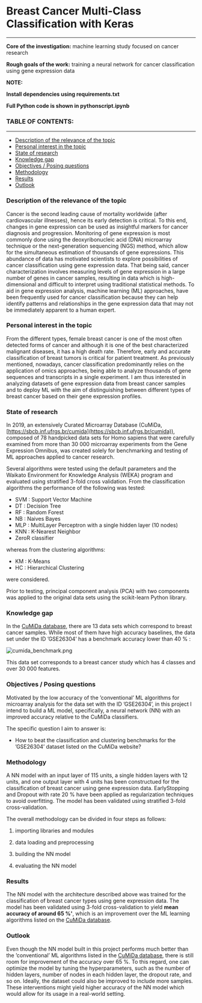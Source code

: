 # Breast Cancer Multi-Class Classification with Keras
<hr>

**Core of the investigation:** machine learning study focused on cancer research

**Rough goals of the work:** training a neural network for cancer classification using gene expression data

**NOTE:**

**Install dependencies using requirements.txt**

**Full Python code is shown in pythonscript.ipynb**

### TABLE OF CONTENTS:
<hr>

* [Description of the relevance of the topic](https://github.com/arjeta-rushiti/data-science-portfolio/tree/main/breast_cancer_gene_expression#description-of-the-relevance-of-the-topic)
* [Personal interest in the topic](https://github.com/arjeta-rushiti/data-science-portfolio/tree/main/breast_cancer_gene_expression#personal-interest-in-the-topic)
* [State of research](https://github.com/arjeta-rushiti/data-science-portfolio/tree/main/breast_cancer_gene_expression#state-of-research)
* [Knowledge gap](https://github.com/arjeta-rushiti/data-science-portfolio/tree/main/breast_cancer_gene_expression#knowledge-gap)
* [Objectives / Posing questions](https://github.com/arjeta-rushiti/data-science-portfolio/tree/main/breast_cancer_gene_expression#objectives--posing-questions)
* [Methodology](https://github.com/arjeta-rushiti/data-science-portfolio/tree/main/breast_cancer_gene_expression#methodology)
* [Results](https://github.com/arjeta-rushiti/data-science-portfolio/tree/main/breast_cancer_gene_expression#results)
* [Outlook](https://github.com/arjeta-rushiti/data-science-portfolio/tree/main/breast_cancer_gene_expression#outlook)


### Description of the relevance of the topic

Cancer is the second leading cause of mortality worldwide (after cardiovascular illnesses), hence its early detection is critical. To this end, changes in gene expression can be used as insightful markers for cancer diagnosis and progression. Monitoring of gene expression is most commonly done using the deoxyribonucleic acid (DNA) microarray technique or the next-generation sequencing (NGS) method, which allow for the simultaneous estimation of thousands of gene expressions. This abundance of data has motivated scientists to explore possibilities of cancer classification using gene expression data. That being said, cancer characterization involves measuring levels of gene expression in a large number of genes in cancer samples, resulting in data which is high-dimensional and difficult to interpret using traditional statistical methods. To aid in gene expression analysis, machine learning (ML) approaches, have been frequently used for cancer classification because they can help identify patterns and relationships in the gene expression data that may not be immediately apparent to a human expert.


### Personal interest in the topic

From the different types, female breast cancer is one of the most often detected forms of cancer and although it is one of the best characterized malignant diseases, it has a high death rate. Therefore, early and accurate classification of breast tumors is critical for patient treatment. As previously mentioned, nowadays, cancer classification predominantly relies on the application of omics approaches, being able to analyze thousands of gene sequences and transcripts in a single experiment. I am thus interested in analyzing datasets of gene expression data from breast cancer samples and to deploy ML with the aim of distinguishing between different types of breast cancer based on their gene expression profiles.

### State of research
In 2019, an extensively Curated Microarray Database (CuMiDa, [https://sbcb.inf.ufrgs.br/cumida](https://sbcb.inf.ufrgs.br/cumida)), composed of 78 handpicked data sets for Homo sapiens that were carefully examined from more
than 30 000 microarray experiments from the Gene Expression Omnibus, was created solely for benchmarking and testing of ML approaches applied to cancer research. 

Several algorithms were tested using the default parameters and the Waikato Environment for Knowledge Analysis (WEKA) program and evaluated using stratified 3-fold cross validation. From the classification algorithms the performance of the following was tested:

* SVM : Support Vector Machine
* DT : Decision Tree
* RF : Random Forest
* NB : Naives Bayes
* MLP : MultiLayer Perceptron with a single hidden layer (10 nodes)
* KNN : K-Nearest Neighbor
* ZeroR classifier

whereas from the clustering algorithms:

* KM : K-Means
* HC : Hierarchical Clustering

were considered.

Prior to testing, principal component analysis (PCA) with two components was applied to the original data sets using the scikit-learn Python library.

### Knowledge gap

In the [CuMiDa database](https://sbcb.inf.ufrgs.br/cumida), there are 13 data sets which correspond to breast cancer samples. While
most of them have high accuracy baselines, the data set under the ID ’GSE26304’ has a benchmark
accuracy lower than 40 % :

![cumida_benchmark.png](attachment:cumida_benchmark.png)

This data set corresponds to a breast cancer study which has 4 classes and over 30 000 features.

### Objectives / Posing questions
Motivated by the low accuracy of the ’conventional’ ML algorithms for microarray analysis for the data set with the ID ’GSE26304’, in this project I intend to build a ML model, specifically, a neural network (NN) with an improved accuracy relative to the CuMiDa classifiers. 

The specific question I aim to answer is:

* How to beat the classification and clustering benchmarks for the ’GSE26304’ dataset listed on the CuMiDa website?

### Methodology

A NN model with an input layer of 115 units, a single hidden layers with 12 units, and one output layer with 4 units has been constructued for the classification of breast cancer using gene expression data. 
EarlyStopping and Dropout with rate 20 % have been applied as regularization techniques to avoid overfitting. 
The model has been validated using stratified 3-fold cross-validation.

The overall methodology can be divided in four steps as follows:

1. importing libraries and modules <p></p>

2. data loading and preprocessing <p></p>
    
3. building the NN model <p></p>
    
4. evaluating the NN model <br>
    
### Results

The NN model with the architecture described above was trained for the classification of breast cancer types using gene expression data. 
The model has been validated using 3-fold cross-validation to yield **mean accuracy of around 65 %'**, which is an improvement over the ML learning algorithms listed on the [CuMiDa database](https://sbcb.inf.ufrgs.br/cumida).

### Outlook 
Even though the NN model built in this project performs much better than the ’conventional’ ML algorithms listed in the [CuMiDa database](https://sbcb.inf.ufrgs.br/cumida), there is still room for improvement of the accuracy over 65 %.
To this regard, one can optimize the model by tuning the hyperparameters, such as the number of hidden layers, number of nodes in each hidden layer, the dropout rate, and so on. 
Ideally, the dataset could also be improved to include more samples.
These interventions might yield higher accuracy of the NN model which would allow for its usage in a real-world setting.
